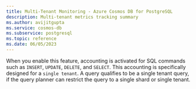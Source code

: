 ```yaml
---
title: Multi-Tenant Monitoring - Azure Cosmos DB for PostgreSQL
description: Multi-tenant metrics tracking summary
ms.author: avijitgupta
ms.service: cosmos-db
ms.subservice: postgresql
ms.topic: reference
ms.date: 06/05/2023
---
```


When you enable this feature, accounting is activated for SQL commands such as `INSERT`, `UPDATE`, `DELETE`, and `SELECT`. This accounting is specifically designed for a `single tenant`. A query qualifies to be a single tenant query, if the query planner can restrict the query to a single shard or single tenant.
